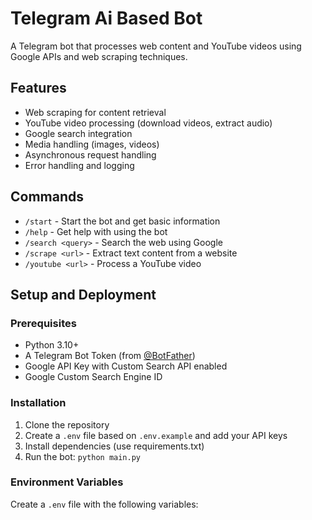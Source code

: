 # Telegram Ai Based Bot

A Telegram bot that processes web content and YouTube videos using Google APIs and web scraping techniques.

## Features

- Web scraping for content retrieval
- YouTube video processing (download videos, extract audio)
- Google search integration
- Media handling (images, videos)
- Asynchronous request handling
- Error handling and logging

## Commands

- `/start` - Start the bot and get basic information
- `/help` - Get help with using the bot
- `/search <query>` - Search the web using Google
- `/scrape <url>` - Extract text content from a website
- `/youtube <url>` - Process a YouTube video

## Setup and Deployment

### Prerequisites

- Python 3.10+
- A Telegram Bot Token (from [@BotFather](https://t.me/BotFather))
- Google API Key with Custom Search API enabled
- Google Custom Search Engine ID

### Installation

1. Clone the repository
2. Create a `.env` file based on `.env.example` and add your API keys
3. Install dependencies (use requirements.txt)
4. Run the bot: `python main.py`

### Environment Variables

Create a `.env` file with the following variables:

